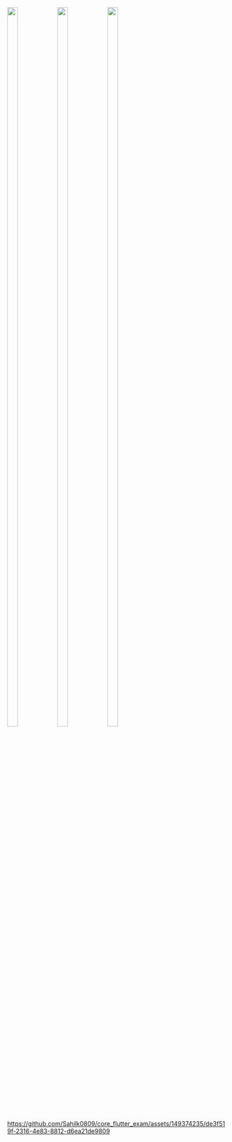 <img src="https://github.com/Sahilk0809/core_flutter_exam/assets/149374235/7e64ab71-fb12-4186-b1c6-2c493007fdc3" height=65% width=22%>
<img src="https://github.com/Sahilk0809/core_flutter_exam/assets/149374235/fff4ac47-c36c-47d7-b4e4-c7d2630222b9" height=65% width=22%>
<img src="https://github.com/Sahilk0809/core_flutter_exam/assets/149374235/6b021a6f-4d84-4c3b-8631-e8d1dc53a533" height=65% width=22%>


https://github.com/Sahilk0809/core_flutter_exam/assets/149374235/de3f519f-2316-4e83-8812-d6ea21de9809

